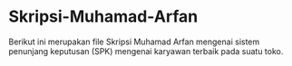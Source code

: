 # Skripsi-Muhamad-Arfan

Berikut ini merupakan file Skripsi Muhamad Arfan mengenai sistem penunjang keputusan (SPK) 
mengenai karyawan terbaik pada suatu toko. 
